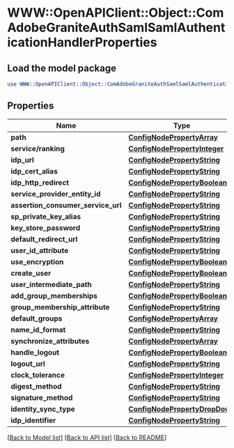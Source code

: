 # WWW::OpenAPIClient::Object::ComAdobeGraniteAuthSamlSamlAuthenticationHandlerProperties

## Load the model package
```perl
use WWW::OpenAPIClient::Object::ComAdobeGraniteAuthSamlSamlAuthenticationHandlerProperties;
```

## Properties
Name | Type | Description | Notes
------------ | ------------- | ------------- | -------------
**path** | [**ConfigNodePropertyArray**](ConfigNodePropertyArray.md) |  | [optional] 
**service/ranking** | [**ConfigNodePropertyInteger**](ConfigNodePropertyInteger.md) |  | [optional] 
**idp_url** | [**ConfigNodePropertyString**](ConfigNodePropertyString.md) |  | [optional] 
**idp_cert_alias** | [**ConfigNodePropertyString**](ConfigNodePropertyString.md) |  | [optional] 
**idp_http_redirect** | [**ConfigNodePropertyBoolean**](ConfigNodePropertyBoolean.md) |  | [optional] 
**service_provider_entity_id** | [**ConfigNodePropertyString**](ConfigNodePropertyString.md) |  | [optional] 
**assertion_consumer_service_url** | [**ConfigNodePropertyString**](ConfigNodePropertyString.md) |  | [optional] 
**sp_private_key_alias** | [**ConfigNodePropertyString**](ConfigNodePropertyString.md) |  | [optional] 
**key_store_password** | [**ConfigNodePropertyString**](ConfigNodePropertyString.md) |  | [optional] 
**default_redirect_url** | [**ConfigNodePropertyString**](ConfigNodePropertyString.md) |  | [optional] 
**user_id_attribute** | [**ConfigNodePropertyString**](ConfigNodePropertyString.md) |  | [optional] 
**use_encryption** | [**ConfigNodePropertyBoolean**](ConfigNodePropertyBoolean.md) |  | [optional] 
**create_user** | [**ConfigNodePropertyBoolean**](ConfigNodePropertyBoolean.md) |  | [optional] 
**user_intermediate_path** | [**ConfigNodePropertyString**](ConfigNodePropertyString.md) |  | [optional] 
**add_group_memberships** | [**ConfigNodePropertyBoolean**](ConfigNodePropertyBoolean.md) |  | [optional] 
**group_membership_attribute** | [**ConfigNodePropertyString**](ConfigNodePropertyString.md) |  | [optional] 
**default_groups** | [**ConfigNodePropertyArray**](ConfigNodePropertyArray.md) |  | [optional] 
**name_id_format** | [**ConfigNodePropertyString**](ConfigNodePropertyString.md) |  | [optional] 
**synchronize_attributes** | [**ConfigNodePropertyArray**](ConfigNodePropertyArray.md) |  | [optional] 
**handle_logout** | [**ConfigNodePropertyBoolean**](ConfigNodePropertyBoolean.md) |  | [optional] 
**logout_url** | [**ConfigNodePropertyString**](ConfigNodePropertyString.md) |  | [optional] 
**clock_tolerance** | [**ConfigNodePropertyInteger**](ConfigNodePropertyInteger.md) |  | [optional] 
**digest_method** | [**ConfigNodePropertyString**](ConfigNodePropertyString.md) |  | [optional] 
**signature_method** | [**ConfigNodePropertyString**](ConfigNodePropertyString.md) |  | [optional] 
**identity_sync_type** | [**ConfigNodePropertyDropDown**](ConfigNodePropertyDropDown.md) |  | [optional] 
**idp_identifier** | [**ConfigNodePropertyString**](ConfigNodePropertyString.md) |  | [optional] 

[[Back to Model list]](../README.md#documentation-for-models) [[Back to API list]](../README.md#documentation-for-api-endpoints) [[Back to README]](../README.md)


